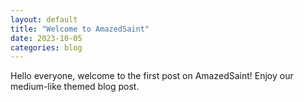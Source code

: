 ```yaml
---
layout: default
title: "Welcome to AmazedSaint"
date: 2023-10-05
categories: blog
---
```


Hello everyone, welcome to the first post on AmazedSaint! Enjoy our medium-like themed blog post. 